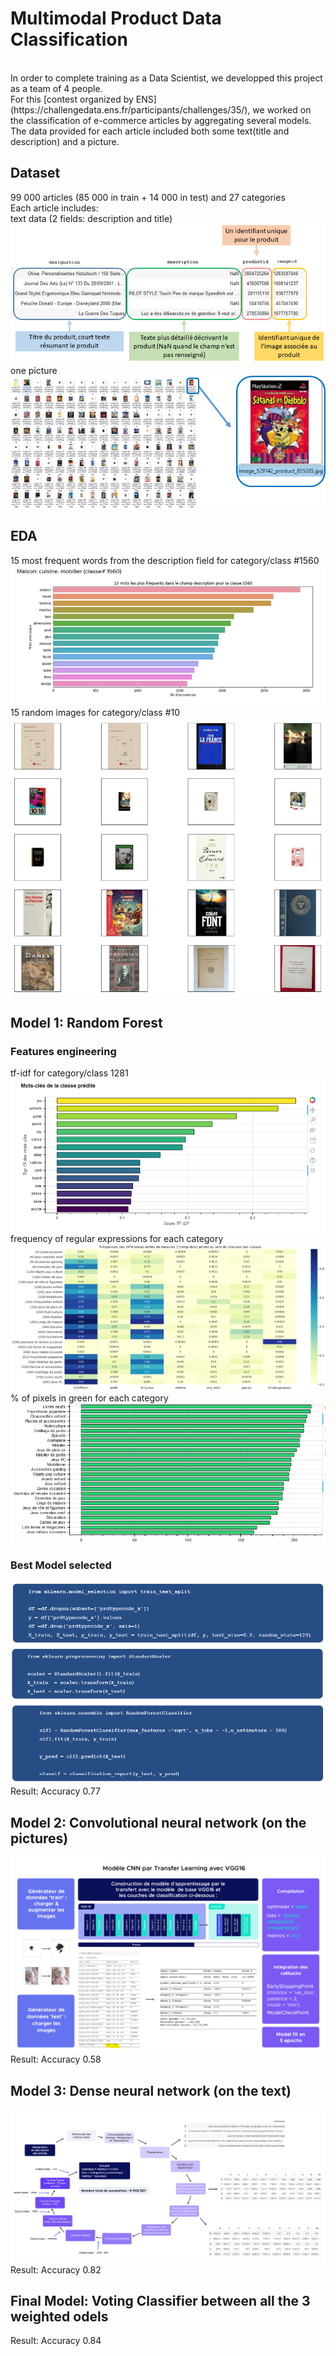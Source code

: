# Multimodal Product Data Classification
<br>
In order to complete training as a Data Scientist, we developped this project as a team of 4 people.<br>
For this [contest organized by ENS](https://challengedata.ens.fr/participants/challenges/35/), we worked on the classification of e-commerce articles by aggregating several models.<br>
The data provided for each article included both some text(title and description) and a picture.

## Dataset
99 000 articles (85 000 in train + 14 000 in test) and 27 categories<br>
Each article includes:<br>
text data (2 fields: description and title)
![text data](https://github.com/damienld/Rakuteam/blob/main/Pictures/presentation/dataset1.png)<br>
one picture
![picture data](https://github.com/damienld/Rakuteam/blob/main/Pictures/presentation/dataset2.png)

## EDA
15 most frequent words from the description field for category/class #1560
![15 most frequent words from the description field for category/class #1560](https://github.com/damienld/Rakuteam/blob/main/Pictures/presentation/EDA1.png)<br>
15 random images for category/class #10
![15 random images for category/class #10](https://github.com/damienld/Rakuteam/blob/main/Pictures/presentation/EDA2.png)<br>

## Model 1: Random Forest

### Features engineering
tf-idf for category/class 1281
![tf-idf for category/class 1281](https://github.com/damienld/Rakuteam/blob/main/Pictures/presentation/tdidf.png)<br>
frequency of regular expressions for each category
![frequency of regular expressions](https://github.com/damienld/Rakuteam/blob/main/Pictures/presentation/regex.png)<br>
% of pixels in green for each category
![% of pixels in green](https://github.com/damienld/Rakuteam/blob/main/Pictures/presentation/pixelsrgb.png)<br>
### Best Model selected
![](https://github.com/damienld/Rakuteam/blob/main/Pictures/presentation/ML1.png)<br>
![](https://github.com/damienld/Rakuteam/blob/main/Pictures/presentation/ML2.png)<br>
![](https://github.com/damienld/Rakuteam/blob/main/Pictures/presentation/ML3.png)<br>
Result: Accuracy 0.77
## Model 2: Convolutional neural network (on the pictures)
![](https://github.com/damienld/Rakuteam/blob/main/Pictures/presentation/cnn.png)<br>
Result: Accuracy 0.58 
## Model 3: Dense neural network (on the text)
![](https://github.com/damienld/Rakuteam/blob/main/Pictures/presentation/dnn.png)<br>
Result: Accuracy 0.82
## Final Model: Voting Classifier between all the 3 weighted odels
Result: Accuracy 0.84
<br>
<br>
<br>
<br>
<br>
<br>
<br>
<br>
<br>
<br>
<br>
<br>

 
